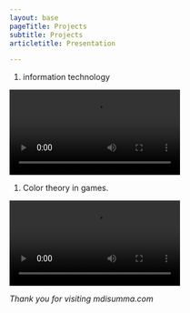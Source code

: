 ```yaml
---
layout: base
pageTitle: Projects
subtitle: Projects
articletitle: Presentation

---
```


<main> 

1. information technology

<video controls>
  <source src="../../assets/media_presentation.mp4" type="video/mp4">
  Your browser does not support the video tag.
</video>

1. Color theory in games.

<video controls>
<source src="../../assets/color-theory.mp4" type="video/mp4">
  Your browser does not support the video tag.
</video>

*Thank you for visiting mdisumma.com*

</main>


